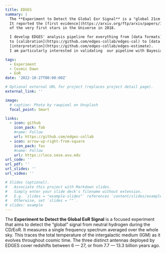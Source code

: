 ```yaml
---
title: EDGES
summary: |
  The **Experiment to Detect the Global Eor Signal** is a "global 21cm signal" experiment. 
  It reported the [first evidence](https://arxiv.org/ftp/arxiv/papers/1810/1810.05912.pdf) 
  of the very first stars in the Universe in 2018.

  I develop EDGES' analysis pipeline for everything from [data formats](https://github.com/edges-collab/edges-io) 
  to [calibration](https://github.com/edges-collab/edges-cal) to [data reduction](https://github.com/edges-collab/edges-analysis) and 
  [interpretation](https://github.com/edges-collab/edges-estimate). 
  I am particularly interested in validating  our pipeline with Bayesian statistical models.

tags:
  - Experiment
  - Cosmic Dawn
  - EoR
date: '2022-10-27T00:00:00Z'

# Optional external URL for project (replaces project detail page).
external_link: ''

image:
  # caption: Photo by rawpixel on Unsplash
  focal_point: Smart

links:
  - icon: github
    icon_pack: fab
    #name: Follow
    url: https://github.com/edges-collab
  - icon: arrow-up-right-from-square
    icon_pack: fas
    #name: Follow
    url: https://loco.sese.asu.edu
url_code: ''
url_pdf: ''
url_slides: ''
url_video: ''

# Slides (optional).
#   Associate this project with Markdown slides.
#   Simply enter your slide deck's filename without extension.
#   E.g. `slides = "example-slides"` references `content/slides/example-slides.md`.
#   Otherwise, set `slides = ""`.
# slides: example
---
```



The **Experiment to Detect the Global EoR Signal** is a focused experiment that aims to 
detect the “global” signal from neutral hydrogen during the CD/EoR. It measures a 
single frequency spectrum averaged over the whole sky. This traces the total temperature
 of the intergalactic medium (IGM) as it evolves throughout cosmic time. The three 
 distinct antennas deployed by EDGES cover redshifts between 6 — 27, or from 
 7.7 — 13.3 billion years ago.